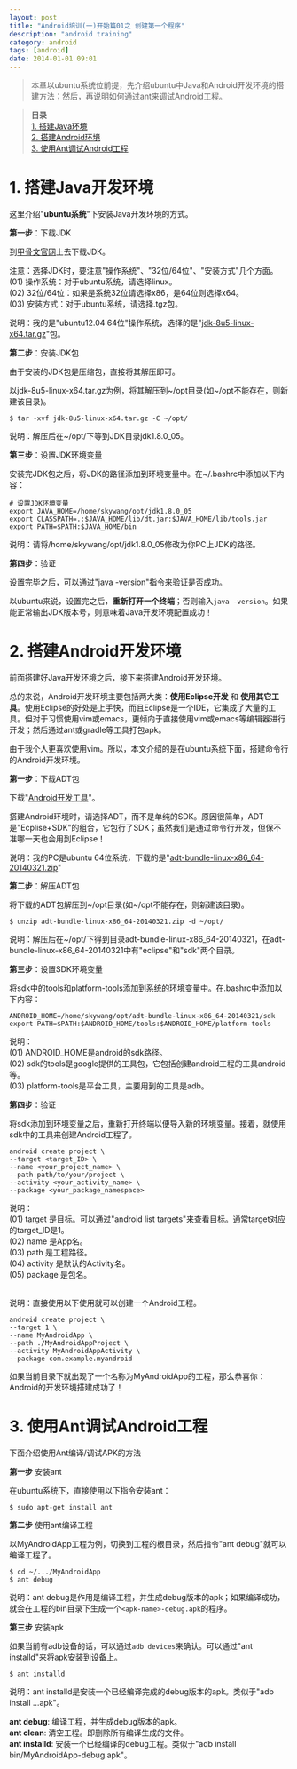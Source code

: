 ```yaml
---
layout: post
title: "Android培训(一)开始篇01之 创建第一个程序"
description: "android training"
category: android
tags: [android]
date: 2014-01-01 09:01
---
```


> 本章以ubuntu系统位前提，先介绍ubuntu中Java和Android开发环境的搭建方法；然后，再说明如何通过ant来调试Android工程。

> **目录**  
[1. 搭建Java环境](#anchor1)  
[2. 搭建Android环境](#anchor2)  
[3. 使用Ant调试Android工程](#anchor3)  





<a name="anchor1"></a>
# 1. 搭建Java开发环境

这里介绍"**ubuntu系统**"下安装Java开发环境的方式。

**第一步**：下载JDK

到[甲骨文官网](http://www.oracle.com/technetwork/java/javase/downloads/index.html)上去下载JDK。

注意：选择JDK时，要注意"操作系统"、"32位/64位"、"安装方式"几个方面。  
(01) 操作系统：对于ubuntu系统，请选择linux。  
(02) 32位/64位：如果是系统32位请选择x86，是64位则选择x64。  
(03) 安装方式：对于ubuntu系统，请选择.tgz包。  

说明：我的是"ubuntu12.04 64位"操作系统，选择的是"[jdk-8u5-linux-x64.tar.gz](http://www.oracle.com/technetwork/java/javase/downloads/jdk8-downloads-2133151.html)"包。


**第二步**：安装JDK包

由于安装的JDK包是压缩包，直接将其解压即可。

以jdk-8u5-linux-x64.tar.gz为例，将其解压到~/opt目录(如~/opt不能存在，则新建该目录)。

    $ tar -xvf jdk-8u5-linux-x64.tar.gz -C ~/opt/

说明：解压后在~/opt/下等到JDK目录jdk1.8.0_05。


**第三步**：设置JDK环境变量

安装完JDK包之后，将JDK的路径添加到环境变量中。在~/.bashrc中添加以下内容：


    # 设置JDK环境变量
    export JAVA_HOME=/home/skywang/opt/jdk1.8.0_05
    export CLASSPATH=.:$JAVA_HOME/lib/dt.jar:$JAVA_HOME/lib/tools.jar
    export PATH=$PATH:$JAVA_HOME/bin

说明：请将/home/skywang/opt/jdk1.8.0_05修改为你PC上JDK的路径。



**第四步**：验证

设置完毕之后，可以通过"java -version"指令来验证是否成功。

以ubuntu来说，设置完之后，**重新打开一个终端**；否则输入`java -version`。如果能正常输出JDK版本号，则意味着Java开发环境配置成功！





<a name="anchor2"></a>
# 2. 搭建Android开发环境

前面搭建好Java开发环境之后，接下来搭建Android开发环境。

总的来说，Android开发环境主要包括两大类：**使用Eclipse开发** 和 **使用其它工具**。使用Eclipse的好处是上手快，而且Eclipse是一个IDE，它集成了大量的工具。但对于习惯使用vim或emacs，更倾向于直接使用vim或emacs等编辑器进行开发；然后通过ant或gradle等工具打包apk。

由于我个人更喜欢使用vim。所以，本文介绍的是在ubuntu系统下面，搭建命令行的Android开发环境。


**第一步**：下载ADT包

下载"[Android开发工具](http://developer.android.com/intl/zh-cn/tools/index.html)"。

搭建Android环境时，请选择ADT，而不是单纯的SDK。原因很简单，ADT是"Ecplise+SDK"的组合，它包行了SDK；虽然我们是通过命令行开发，但保不准哪一天也会用到Eclipse！

说明：我的PC是ubuntu 64位系统，下载的是"[adt-bundle-linux-x86_64-20140321.zip](http://dl.google.com/android/adt/22.6.2/adt-bundle-linux-x86_64-20140321.zip)"



**第二步**：解压ADT包

将下载的ADT包解压到~/opt目录(如~/opt不能存在，则新建该目录)。

    $ unzip adt-bundle-linux-x86_64-20140321.zip -d ~/opt/

说明：解压后在~/opt/下得到目录adt-bundle-linux-x86_64-20140321，在adt-bundle-linux-x86_64-20140321中有"eclipse"和"sdk"两个目录。



**第三步**：设置SDK环境变量


将sdk中的tools和platform-tools添加到系统的环境变量中。在.bashrc中添加以下内容：

    ANDROID_HOME=/home/skywang/opt/adt-bundle-linux-x86_64-20140321/sdk
    export PATH=$PATH:$ANDROID_HOME/tools:$ANDROID_HOME/platform-tools

说明：  
(01) ANDROID_HOME是android的sdk路径。  
(02) sdk的tools是google提供的工具包，它包括创建android工程的工具android等。  
(03) platform-tools是平台工具，主要用到的工具是adb。



**第四步**：验证

将sdk添加到环境变量之后，重新打开终端以便导入新的环境变量。接着，就使用sdk中的工具来创建Android工程了。

    android create project \
    --target <target_ID> \
    --name <your_project_name> \
    --path path/to/your/project \
    --activity <your_activity_name> \
    --package <your_package_namespace>

说明：  
(01) target 是目标。可以通过"android list targets"来查看目标。通常target对应的target_ID是1。  
(02) name 是App名。  
(03) path 是工程路径。  
(04) activity 是默认的Activity名。  
(05) package 是包名。  


<br/>
说明：直接使用以下使用就可以创建一个Android工程。

    android create project \
    --target 1 \
    --name MyAndroidApp \
    --path ./MyAndroidAppProject \
    --activity MyAndroidAppActivity \
    --package com.example.myandroid

如果当前目录下就出现了一个名称为MyAndroidApp的工程，那么恭喜你：Android的开发环境搭建成功了！




<a name="anchor3"></a>
# 3. 使用Ant调试Android工程

下面介绍使用Ant编译/调试APK的方法

**第一步** 安装ant

在ubuntu系统下，直接使用以下指令安装ant：

    $ sudo apt-get install ant



**第二步** 使用ant编译工程

以MyAndroidApp工程为例，切换到工程的根目录，然后指令"ant debug"就可以编译工程了。

    $ cd ~/.../MyAndroidApp
    $ ant debug

说明：ant debug是作用是编译工程，并生成debug版本的apk；如果编译成功，就会在工程的bin目录下生成一个`<apk-name>-debug.apk`的程序。


**第三步** 安装apk

如果当前有adb设备的话，可以通过`adb devices`来确认。可以通过"ant installd"来将apk安装到设备上。

    $ ant installd

说明：ant installd是安装一个已经编译完成的debug版本的apk。类似于"adb install ...apk"。  


**ant debug**: 编译工程，并生成debug版本的apk。  
**ant clean**: 清空工程。即删除所有编译生成的文件。  
**ant installd**: 安装一个已经编译的debug工程。类似于"adb install bin/MyAndroidApp-debug.apk"。  




